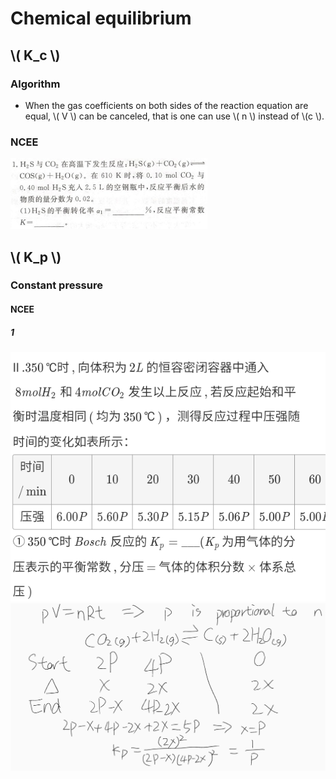 # Chemical equilibrium

## \\( K_c \\)

### Algorithm

+ When the gas coefficients on both sides of the reaction equation are equal, \\( V \\) can be canceled, that is one can use \\( n \\) instead of \\(c \\).

### NCEE

![1](Chemical-equilibrium/NCEE-1.png)

## \\( K_p \\)

### Constant pressure

#### NCEE

##### 1

![2-1](Chemical-equilibrium/NCEE-2-1.png)
![2-1-note](Chemical-equilibrium/NCEE-2-1-note.png)
